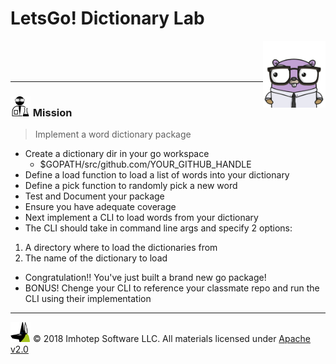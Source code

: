 # LetsGo! Dictionary Lab

<img src="../assets/gophernand.png" align="right" width="100" height="auto"/>

<br/>
<br/>
<br/>

---
### <img src="../assets/lab.png" width="auto" height="32"/> Mission

> Implement a word dictionary package

* Create a dictionary dir in your go workspace
  * $GOPATH/src/github.com/YOUR_GITHUB_HANDLE
* Define a load function to load a list of words into your dictionary
* Define a pick function to randomly pick a new word
* Test and Document your package
* Ensure you have adequate coverage
* Next implement a CLI to load words from your dictionary
* The CLI should take in command line args and specify 2 options:
 1. A directory where to load the dictionaries from
 2. The name of the dictionary to load
* Congratulation!! You've just built a brand new go package!
* BONUS! Chenge your CLI to reference your classmate repo and run the CLI using
  their implementation

---
<img src="../assets/imhotep_logo.png" width="32" height="auto"/> © 2018 Imhotep Software LLC.
All materials licensed under [Apache v2.0](http://www.apache.org/licenses/LICENSE-2.0)